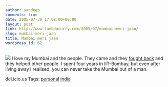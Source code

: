 ```yaml
---
author: sandeep
comments: true
date: 2005-07-30 17:08:00+00:00
layout: post
link: http://www.lambdacurry.com/2005/07/mumbai-meri-jaan/
slug: mumbai-meri-jaan
title: Mumbai meri jaan
wordpress_id: 62
---
```


[![](http://photos1.blogger.com/blogger/2990/63/320/amul22.gif)](http://photos1.blogger.com/blogger/2990/63/1600/amul22.gif)
I love my Mumbai and the people. They came and they [fought back](http://in.rediff.com/news/2005/jul/29mt1.htm) and they helped other people.
I spent four years in IIT-Bombay, but even after living away I realised, you can never take the Mumbai out of a man.






del.icio.us Tags: [personal](http://del.icio.us/sss8ue/personal) [india](http://del.icio.us/sss8ue/india)
